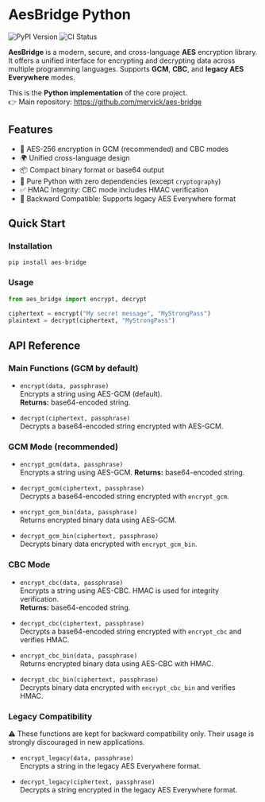 # AesBridge Python

![PyPI Version](https://img.shields.io/pypi/v/aes-bridge.svg)
![CI Status](https://github.com/mervick/aes-bridge-python/actions/workflows/python-tests.yml/badge.svg)

**AesBridge** is a modern, secure, and cross-language **AES** encryption library. It offers a unified interface for encrypting and decrypting data across multiple programming languages. Supports **GCM**, **CBC**, and **legacy AES Everywhere** modes.


This is the **Python implementation** of the core project.  
👉 Main repository: https://github.com/mervick/aes-bridge

## Features

- 🔐 AES-256 encryption in GCM (recommended) and CBC modes
- 🌍 Unified cross-language design
- 📦 Compact binary format or base64 output
- 🐍 Pure Python with zero dependencies (except `cryptography`)
- ✅ HMAC Integrity: CBC mode includes HMAC verification
- 🔄 Backward Compatible: Supports legacy AES Everywhere format

## Quick Start

### Installation

```
pip install aes-bridge
```

### Usage
```python
from aes_bridge import encrypt, decrypt

ciphertext = encrypt("My secret message", "MyStrongPass")
plaintext = decrypt(ciphertext, "MyStrongPass")
```

## API Reference

### Main Functions (GCM by default)

- `encrypt(data, passphrase)`  
  Encrypts a string using AES-GCM (default).  
  **Returns:** base64-encoded string.
  
- `decrypt(ciphertext, passphrase)`  
  Decrypts a base64-encoded string encrypted with AES-GCM.

### GCM Mode (recommended)

- `encrypt_gcm(data, passphrase)`  
  Encrypts a string using AES-GCM.
  **Returns:** base64-encoded string.

- `decrypt_gcm(ciphertext, passphrase)`  
  Decrypts a base64-encoded string encrypted with `encrypt_gcm`.

- `encrypt_gcm_bin(data, passphrase)`  
  Returns encrypted binary data using AES-GCM.

- `decrypt_gcm_bin(ciphertext, passphrase)`  
  Decrypts binary data encrypted with `encrypt_gcm_bin`.

### CBC Mode

- `encrypt_cbc(data, passphrase)`  
  Encrypts a string using AES-CBC. 
  HMAC is used for integrity verification.  
  **Returns:** base64-encoded string.  

- `decrypt_cbc(ciphertext, passphrase)`  
  Decrypts a base64-encoded string encrypted with `encrypt_cbc` and verifies HMAC.

- `encrypt_cbc_bin(data, passphrase)`  
  Returns encrypted binary data using AES-CBC with HMAC.

- `decrypt_cbc_bin(ciphertext, passphrase)`  
  Decrypts binary data encrypted with `encrypt_cbc_bin` and verifies HMAC.

### Legacy Compatibility

⚠️ These functions are kept for backward compatibility only.
Their usage is strongly discouraged in new applications.

- `encrypt_legacy(data, passphrase)`  
  Encrypts a string in the legacy AES Everywhere format.  

- `decrypt_legacy(ciphertext, passphrase)`  
  Decrypts a string encrypted in the legacy AES Everywhere format.

